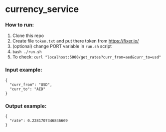 # currency_service

### How to run: 
1. Clone this repo
2. Create file `token.txt` and put there token from https://fixer.io/
2. (optional) change PORT variable in `run.sh` script
3. `bash ./run.sh`
4. To check: `curl "localhost:5000/get_rates?curr_from=aed&curr_to=usd"`

### Input example:
```
{
  "curr_from": "USD",
  "curr_to": "AED"
}
```

### Output example:

```
{
  "rate": 0.2281707346846669
}
```
